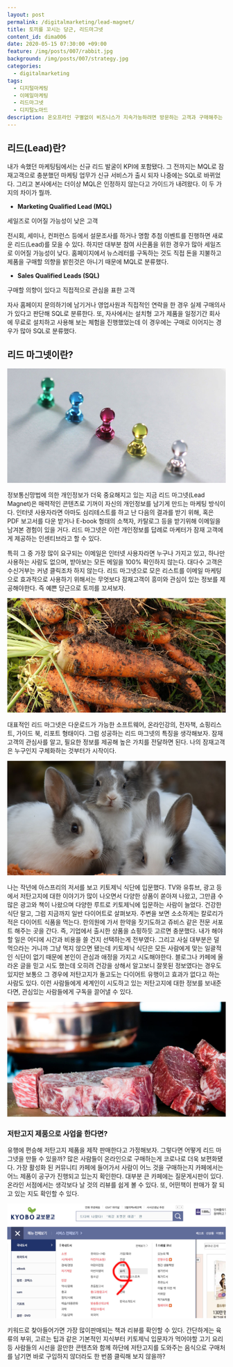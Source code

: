 ```yaml
---
layout: post
permalink: /digitalmarketing/lead-magnet/
title: 토끼를 꼬시는 당근, 리드마그넷
content_id: dima006
date: 2020-05-15 07:30:00 +09:00
feature: /img/posts/007/rabbit.jpg
background: /img/posts/007/strategy.jpg
categories:
  - digitalmarketing
tags:
  - 디지털마케팅
  - 이메일마케팅
  - 리드마그넷
  - 디지털노마드
description: 온오프라인 구별없이 비즈니스가 지속가능하려면 방문하는 고객과 구매해주는 고객이 있어야 성립한다. 고객이 본인의 정보를 제공하도록 만드는 리드 마그넷에 대해서 알아보자.
---
```


## 리드(Lead)란?

내가 속했던 마케팅팀에서는 신규 리드 발굴이 KPI에 포함됐다. 그 전까지는 MQL로 잠재고객으로 충분했던 마케팅 업무가 신규 서비스가 출시 되자 나중에는 SQL로 바뀌었다. 그리고 본사에서는 더이상 MQL은 인정하지 않는다고 가이드가 내려왔다. 이 두 가지의 차이가 뭘까. 

- **Marketing Qualified Lead (MQL)**

세일즈로 이어질 가능성이 낮은 고객

전시회, 세미나, 컨퍼런스 등에서 설문조사를 하거나 명함 추첨 이벤트를 진행하면 새로운 리드(Lead)를 모을 수 있다. 하지만 대부분 참여 사은품을 위한 경우가 많아 세일즈로 이어질 가능성이 낮다. 홈페이지에서 뉴스레터를 구독하는 것도 직접 돈을 지불하고 제품을 구매할 의향을 밝힌것은 아니기 때문에 MQL로 분류했다. 

- **Sales Qualified Leads (SQL)**

구매할 의향이 있다고 직접적으로 관심을 표한 고객

자사 홈페이지 문의하기에 남기거나 영업사원과 직접적인 연락을 한 경우 실제 구매의사가 있다고 판단해 SQL로 분류한다. 또, 자사에서는 설치형 고가 제품을 일정기간 회사에 무료로 설치하고 사용해 보는 체험을 진행했었는데 이 경우에는 구매로 이어지는 경우가 많아 SQL로 분류했다.

## 리드 마그넷이란?

![마그넷](/img/posts/007/magnets.jpg)

정보통신망법에 의한 개인정보가 더욱 중요해지고 있는 지금 리드 마그넷(Lead Magnet)은 매력적인 콘텐츠로 기꺼이 자신의 개인정보를 남기게 만드는 마케팅 방식이다. 인터넷 사용자라면 아마도 심리테스트를 하고 난 다음의 결과를 받기 위해, 혹은 PDF 보고서를 다운 받거나 E-book 형태의 소책자, 카탈로그 등을 받기위해 이메일을 남겨본 경험이 있을 거다. 리드 마그넷은 이런 개인정보를 답례로 마케터가 잠재 고객에게 제공하는 인센티브라고 할 수 있다. 

특히 그 중 가장 많이 요구되는 이메일은 인터넷 사용자라면 누구나 가지고 있고, 하나만 사용하는 사람도 없으며, 받아보는 모든 메일을 100% 확인하지 않는다. 대다수 고객은 수신거부는 커녕 클릭조차 하지 않는다. 리드 마그넷으로 모은 리스트를 이메일 마케팅으로 효과적으로 사용하기 위해서는 무엇보다 잠재고객이 흥미와 관심이 있는 정보를 제공해야한다. 즉 예쁜 당근으로 토끼를 꼬셔보자.

![당근](/img/posts/007/carrot.jpg)

대표적인 리드 마그넷은 다운로드가 가능한 소프트웨어, 온라인강의, 전자책, 쇼핑리스트, 가이드 북, 리포트 형태이다. 그럼 성공하는 리드 마그넷의 특징을 생각해보자. 잠재고객의 관심사를 알고, 필요한 정보를 제공해 높은 가치를 전달하면 된다. 나의 잠재고객은 누구인지 구체화하는 것부터가 시작이다. 

![토끼들](/img/posts/007/rabbits.jpg)

나는 작년에 아스프리의 저서를 보고 키토제닉 식단에 입문했다. TV와 유튜브, 광고 등에서 저탄고지에 대한 이야기가 많이 나오면서 다양한 상품이 쏟아져 나왔고, 그만큼 수많은 광고와 책이 나왔으며 다양한 루트로 키토제닉에 입문하는 사람이 늘었다. 건강한 식단 말고, 그럼 지금까지 일반 다이어트로 살펴보자. 주변을 보면 소소하게는 칼로리가 적은 다이어트 식품을 먹는다. 한의원에 가서 한약을 짓기도하고 쥬비스 같은 전문 서포트 해주는 곳을 간다. 즉, 기업에서 출시한 상품을 쇼핑하듯 고르면 충분했다. 내가 해야할 일은 어디에 시간과 비용을 쓸 건지 선택하는게 전부였다. 그리고 사실 대부분은 덜 먹으라는 거니까 그냥 먹지 않으면 됐는데 키토제닉 식단은 모든 사람에게 맞는 일괄적인 식단이 없기 때문에 본인이 관심과 애정을 가지고 시도해야한다. 블로그나 카페에 올라온 글을 믿고 시도 했는데 오히려 건강을 상해서 알고보니 잘못된 정보였다는 경우도 있지만 보통으 그 경우에 저탄고지가 돌고도는 다이어트 유행이고 효과가 없다고 하는 사람도 있다. 이런 사람들에게 세계인이 시도하고 있는 저탄고지에 대한 정보를 보내준다면, 관심있는 사람들에게 구독을 끌어낼 수 있다. 

![고기](/img/posts/007/beaf.jpg)

### 저탄고지 제품으로 사업을 한다면?

유행에 편승해 저탄고지 제품을 제작 판매한다고 가정해보자. 그렇다면 어떻게 리드 마그넷을 만들 수 있을까? 많은 사람들이 온라인으로 구매하는게 코로나로 더욱 보편화됐다. 가장 활성화 된 커뮤니티 카페에 들어가서 사람이 어느 것을 구매하는지 카페에서는 어느 제품이 공구가 진행되고 있는지 확인한다. 대부분 큰 카페에는 질문게시판이 있다. 온라인 서점에서는 생각보다 날 것의 리뷰를 쉽게 볼 수 있다. 또, 어떤책이 판매가 잘 되고 있는 지도 확인할 수 있다. 

![고기](/img/posts/007/cook-book.jpg)

키워드로 찾아들어가면 가장 많이판매되는 책과 리뷰를 확인할 수 있다. 간단하게는 육류의 부위, 고르는 팁과 같은 기본적인 지식부터 키토제닉 입문자가 먹어야할 고기 요리 등 사람들의 시선을 끌만한 콘텐츠와 함께 하단에 저탄고지를 도와주는 음식으로 구매처를 남기면 바로 구입하지 않더라도 한 번쯤 클릭해 보지 않을까?

